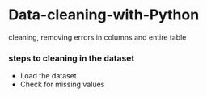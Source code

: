 # Data-cleaning-with-Python
cleaning, removing errors in columns and entire table

### steps to cleaning in the dataset
* Load the dataset
* Check for missing values
